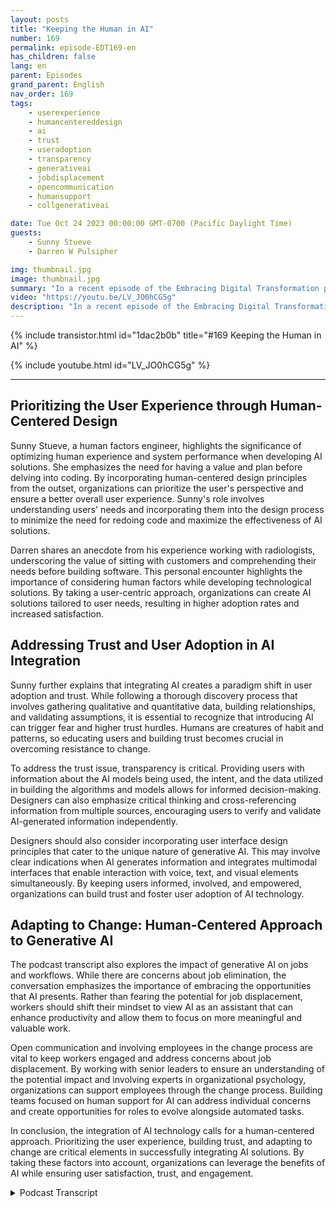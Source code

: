 ```yaml
---
layout: posts
title: "Keeping the Human in AI"
number: 169
permalink: episode-EDT169-en
has_children: false
lang: en
parent: Episodes
grand_parent: English
nav_order: 169
tags:
    - userexperience
    - humancentereddesign
    - ai
    - trust
    - useradoption
    - transparency
    - generativeai
    - jobdisplacement
    - opencommunication
    - humansupport
    - collgenerativeai

date: Tue Oct 24 2023 00:00:00 GMT-0700 (Pacific Daylight Time)
guests:
    - Sunny Stueve
    - Darren W Pulsipher

img: thumbnail.jpg
image: thumbnail.jpg
summary: "In a recent episode of the Embracing Digital Transformation podcast, host Darren Pulsipher, Chief Solution Architect of Public Sector at Intel, interviews Sunny Stueve, the Lead of Human Centered AI at Leidos. The podcast delves into the importance of human-centered design and user experience when integrating AI technology."
video: "https://youtu.be/LV_JO0hCG5g"
description: "In a recent episode of the Embracing Digital Transformation podcast, host Darren Pulsipher, Chief Solution Architect of Public Sector at Intel, interviews Sunny Stueve, the Lead of Human Centered AI at Leidos. The podcast delves into the importance of human-centered design and user experience when integrating AI technology."
---
```


<div>
{% include transistor.html id="1dac2b0b" title="#169 Keeping the Human in AI" %}

{% include youtube.html id="LV_JO0hCG5g" %}
</div>

---

## Prioritizing the User Experience through Human-Centered Design

Sunny Stueve, a human factors engineer, highlights the significance of optimizing human experience and system performance when developing AI solutions. She emphasizes the need for having a value and plan before delving into coding. By incorporating human-centered design principles from the outset, organizations can prioritize the user's perspective and ensure a better overall user experience. Sunny's role involves understanding users' needs and incorporating them into the design process to minimize the need for redoing code and maximize the effectiveness of AI solutions.

Darren shares an anecdote from his experience working with radiologists, underscoring the value of sitting with customers and comprehending their needs before building software. This personal encounter highlights the importance of considering human factors while developing technological solutions. By taking a user-centric approach, organizations can create AI solutions tailored to user needs, resulting in higher adoption rates and increased satisfaction.

## Addressing Trust and User Adoption in AI Integration

Sunny further explains that integrating AI creates a paradigm shift in user adoption and trust. While following a thorough discovery process that involves gathering qualitative and quantitative data, building relationships, and validating assumptions, it is essential to recognize that introducing AI can trigger fear and higher trust hurdles. Humans are creatures of habit and patterns, so educating users and building trust becomes crucial in overcoming resistance to change.

To address the trust issue, transparency is critical. Providing users with information about the AI models being used, the intent, and the data utilized in building the algorithms and models allows for informed decision-making. Designers can also emphasize critical thinking and cross-referencing information from multiple sources, encouraging users to verify and validate AI-generated information independently.

Designers should also consider incorporating user interface design principles that cater to the unique nature of generative AI. This may involve clear indications when AI generates information and integrates multimodal interfaces that enable interaction with voice, text, and visual elements simultaneously. By keeping users informed, involved, and empowered, organizations can build trust and foster user adoption of AI technology.

## Adapting to Change: Human-Centered Approach to Generative AI

The podcast transcript also explores the impact of generative AI on jobs and workflows. While there are concerns about job elimination, the conversation emphasizes the importance of embracing the opportunities that AI presents. Rather than fearing the potential for job displacement, workers should shift their mindset to view AI as an assistant that can enhance productivity and allow them to focus on more meaningful and valuable work.

Open communication and involving employees in the change process are vital to keep workers engaged and address concerns about job displacement. By working with senior leaders to ensure an understanding of the potential impact and involving experts in organizational psychology, organizations can support employees through the change process. Building teams focused on human support for AI can address individual concerns and create opportunities for roles to evolve alongside automated tasks.

In conclusion, the integration of AI technology calls for a human-centered approach. Prioritizing the user experience, building trust, and adapting to change are critical elements in successfully integrating AI solutions. By taking these factors into account, organizations can leverage the benefits of AI while ensuring user satisfaction, trust, and engagement.



<details>
<summary> Podcast Transcript </summary>

<p></p>

</details>
